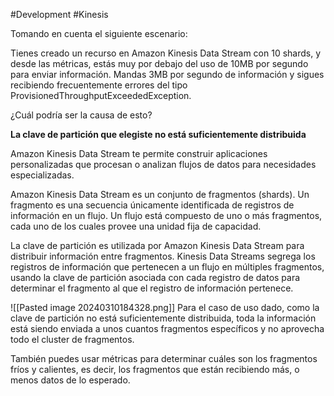 #Development #Kinesis 

Tomando en cuenta el siguiente escenario:

Tienes creado un recurso en Amazon Kinesis Data Stream con 10 shards, y desde las métricas, estás muy por debajo del uso de 10MB por segundo para enviar información. Mandas 3MB por segundo de información y sigues recibiendo frecuentemente errores del tipo ProvisionedThroughputExceededException.

¿Cuál podría ser la causa de esto?

**La clave de partición que elegiste no está suficientemente distribuida**

Amazon Kinesis Data Stream te permite construir aplicaciones personalizadas que procesan o analizan flujos de datos para necesidades especializadas.

Amazon Kinesis Data Stream es un conjunto de fragmentos (shards). Un fragmento es una secuencia únicamente identificada de registros de información en un flujo. Un flujo está compuesto de uno o más fragmentos, cada uno de los cuales provee una unidad fija de capacidad.

La clave de partición es utilizada por Amazon Kinesis Data Stream para distribuir información entre fragmentos. Kinesis Data Streams segrega los registros de información que pertenecen a un flujo en múltiples fragmentos, usando la clave de partición asociada con cada registro de datos para determinar el fragmento al que el registro de información pertenece.

![[Pasted image 20240310184328.png]]
Para el caso de uso dado, como la clave de partición no está suficientemente distribuida, toda la información está siendo enviada a unos cuantos fragmentos específicos y no aprovecha todo el cluster de fragmentos.

También puedes usar métricas para determinar cuáles son los fragmentos fríos y calientes, es decir, los fragmentos que están recibiendo más, o menos datos de lo esperado.
